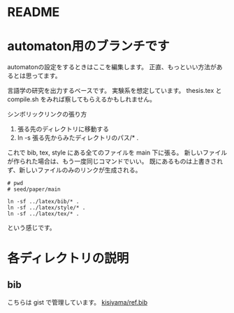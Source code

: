 # README

# automaton用のブランチです

automatonの設定をするときはここを編集します。
正直、もっといい方法があるとは思ってます。

言語学の研究を出力するベースです。
実験系を想定しています。
thesis.tex と compile.sh をみれば察してもらえるかもしれません。

シンボリックリンクの張り方
1. 張る先のディレクトリに移動する
1. ln -s 張る先からみたディレクトリのパス/* .

これで bib, tex, style にある全てのファイルを main 下に張る。
新しいファイルが作られた場合は、もう一度同じコマンドでいい。
既にあるものは上書きされず、新しいファイルのみのリンクが生成される。


```shell
# pwd
# seed/paper/main

ln -sf ../latex/bib/* .
ln -sf ../latex/style/* .
ln -sf ../latex/tex/* .
```

という感じです。


# 各ディレクトリの説明

## bib

こちらは gist で管理しています。
[kisiyama/ref.bib](https://gist.github.com/kisiyama/0f615ecb4ec47c9cfdec60c62c22b5f1)
